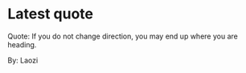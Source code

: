 # Latest quote 

Quote: If you do not change direction, you may end up where you are heading. 

By: Laozi